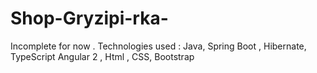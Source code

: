 # Shop-Gryzipi-rka-
Incomplete for now . Technologies used : Java, Spring Boot , Hibernate, TypeScript Angular 2 , Html , CSS, Bootstrap
